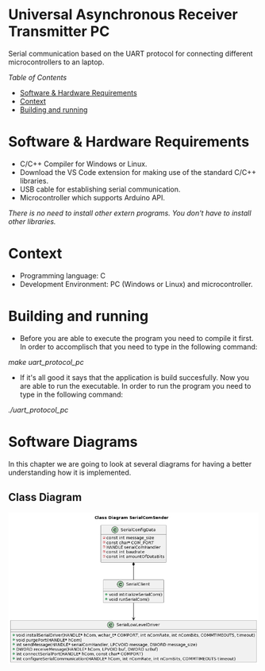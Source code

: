 # Universal Asynchronous Receiver Transmitter PC
Serial communication based on the UART protocol for connecting different microcontrollers to an laptop. 

*Table of Contents*

- [Software & Hardware Requirements](#software--hardware-requirementssoftware-&-hardware-requirements)
- [Context](#context)
- [Building and running](#building-and-running)

# Software & Hardware Requirements

* C/C++ Compiler for Windows or Linux.
* Download the VS Code extension for making use of the standard C/C++ libraries.
* USB cable for establishing serial communication.
* Microcontroller which supports Arduino API.

*There is no need to install other extern programs. You don't have to install other libraries.*

# Context
* Programming language: C
* Development Environment: PC (Windows or Linux) and microcontroller.

# Building and running

* Before you are able to execute the program you need to compile it first. In order to accomplisch that you need to type in the following command:

*make uart_protocol_pc*

* If it's all good it says that the application is build succesfully. Now you are able to run the executable. In order to run the program you need to type in the following command:

*./uart_protocol_pc*

# Software Diagrams 
In this chapter we are going to look at several diagrams for having a better understanding how it is implemented.

## Class Diagram
![Class Diagram](resources/media/class_diagram_serial_com_sender.png)

